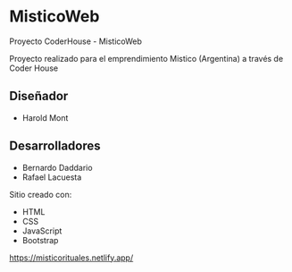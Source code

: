 # MisticoWeb
Proyecto CoderHouse - MisticoWeb

Proyecto realizado para el emprendimiento Mistico (Argentina) a través de Coder House

## Diseñador
  
  - Harold Mont
  
## Desarrolladores
  
  - Bernardo Daddario
  - Rafael Lacuesta
  
Sitio creado con:

  - HTML
  - CSS
  - JavaScript
  - Bootstrap
  
  
https://misticorituales.netlify.app/
